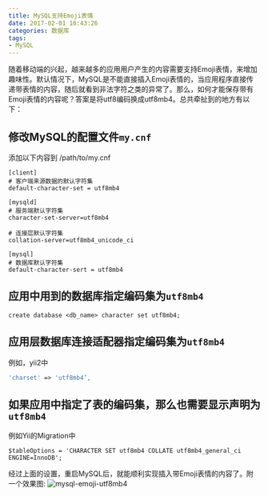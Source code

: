 ```yaml
---
title: MySQL支持Emoji表情
date: 2017-02-01 16:43:26
categories: 数据库
tags:
- MySQL
---
```


随着移动端的兴起，越来越多的应用用户产生的内容需要支持Emoji表情，来增加趣味性。默认情况下，MySQL是不能直接插入Emoji表情的，当应用程序直接传递带表情的内容，随后就看到非法字符之类的异常了。那么，如何才能保存带有Emoji表情的内容呢？答案是将utf8编码换成utf8mb4。总共牵扯到的地方有以下：

## 修改MySQL的配置文件`my.cnf`

添加以下内容到 /path/to/my.cnf
~~~
[client]
# 客户端来源数据的默认字符集
default-character-set = utf8mb4

[mysqld]
# 服务端默认字符集
character-set-server=utf8mb4

# 连接层默认字符集
collation-server=utf8mb4_unicode_ci

[mysql]
# 数据库默认字符集
default-character-sert = utf8mb4
~~~

## 应用中用到的数据库指定编码集为`utf8mb4`

~~~
create database <db_name> character set utf8mb4;
~~~

## 应用层数据库连接适配器指定编码集为`utf8mb4`

例如，yii2中

~~~PHP
'charset' => 'utf8mb4’,
~~~

## 如果应用中指定了表的编码集，那么也需要显示声明为`utf8mb4`

例如Yii的Migration中

~~~
$tableOptions = 'CHARACTER SET utf8mb4 COLLATE utf8mb4_general_ci ENGINE=InnoDB';
~~~

经过上面的设置，重启MySQL后，就能顺利实现插入带Emoji表情的内容了。附一个效果图:
![mysql-emoji-utf8mb4](http://7xsk2b.com1.z0.glb.clouddn.com/image/mysql-emoji-utf8mb4.png)

